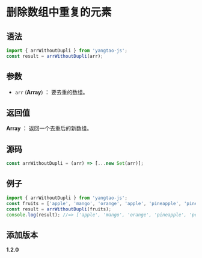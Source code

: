 # 删除数组中重复的元素

## 语法

```js
import { arrWithoutDupli } from 'yangtao-js';
const result = arrWithoutDupli(arr);
```

## 参数

- `arr` (**Array**) ： 要去重的数组。

## 返回值

**Array** ： 返回一个去重后的新数组。

## 源码

```js
const arrWithoutDupli = (arr) => [...new Set(arr)];
```

## 例子

```js
import { arrWithoutDupli } from 'yangtao-js';
const fruits = ['apple', 'mango', 'orange', 'apple', 'pineapple', 'pineapple', 'peach', 'mango'];
const result = arrWithoutDupli(fruits);
console.log(result); //=> ['apple', 'mango', 'orange', 'pineapple', 'peach']
```

## 添加版本

**1.2.0**
